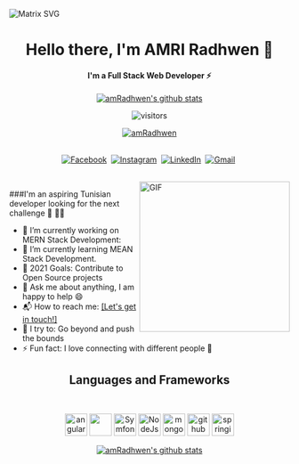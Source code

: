 ![Matrix SVG](https://data.whicdn.com/images/350989652/original.gif)
  <h1 align="center"><b>Hello there, I'm AMRI Radhwen 👋</b></h1>
</p>
<h4 align="center"><b>I'm a Full Stack Web Developer ⚡</b></h4>
<p align="center">
  <a href="https://github.com/amRadhwen">
    <img src="https://github-readme-stats.vercel.app/api?username=amRadhwen&count_private=true&hide_border=true&show_icons=true&theme=radical" alt="amRadhwen's github stats">
  </a>
</p>

<p align="center">
    <img align="center" alt="visitors" src="https://gpvc.arturio.dev/amRadhwen" />
</p>

  <p align="center"> <a href="https://github.com/ryo-ma/github-profile-trophy">
  <img src="https://hacked-github-stat-trophies.vercel.app/?username=amRadhwen&column=8&row=1&margin-w=15&margin-h=15&theme=radical" alt="amRadhwen" /></a> </p>

<p align="center">
<br>
<a href="https://www.facebook.com/lifeisbada/"><img src="https://img.shields.io/badge/facebook-%231877F2.svg?&style=for-the-badge&logo=facebook&logoColor=white" alt="Facebook" /></a>&nbsp;
<a href="https://www.instagram.com/am_radhwen/"><img src="https://img.shields.io/badge/instagram-%23E4405F.svg?&style=for-the-badge&logo=instagram&logoColor=white" alt="Instagram" /></a>&nbsp;
<a href="https://www.linkedin.com/in/radhwen-amri-9239b8209"><img src="https://img.shields.io/badge/linkedin-%230077B5.svg?&style=for-the-badge&logo=linkedin&logoColor=white" alt="LinkedIn" /></a>&nbsp;
<a href="mailto:radhweneamri9631@gmail.com?subject=Hi%20Radhwen"><img src="https://img.shields.io/badge/gmail-%23D14836.svg?&style=for-the-badge&logo=gmail&logoColor=white" alt="Gmail"/></a>&nbsp;
<!--<a href="https://kkvanonymous.github.io/"><img alt="Website" src="https://amradhwen.github.io/portfolio"></a>-->
</p>

<br>

<img align="right" height="270px" alt="GIF" src="https://i.pinimg.com/originals/e4/26/70/e426702edf874b181aced1e2fa5c6cde.gif" />

###I'm an aspiring Tunisian  developer looking for the next challenge  👋 👋😊

- 🔭 I’m currently working on MERN Stack Development:
- 🌱 I’m currently learning MEAN Stack Development.
- 🥅 2021 Goals: Contribute to Open Source projects
- 💬 Ask me about anything, I am happy to help :smile:
- 📬 How to reach me: <a href="https://www.linkedin.com/in/radhwen-amri-9239b8209">[Let's get in touch!]</a>
- 🧗 I try to: Go beyond and push the bounds
- ⚡ Fun fact: I love connecting with different people :raised_hands:

<h2 align="center">Languages and Frameworks</h2>
<br>

<p align="center">
  <img src="https://seeklogo.com/images/A/angular-logo-CF8B6B5B10-seeklogo.com.png" alt="angular" width="40" height="40"/>
    <img src="https://www.vectorlogo.zone/logos/reactjs/reactjs-icon.svg" width="40" height="40"/> 
  <img src="https://seeklogo.com/images/S/symfony-logo-AA34C8FC16-seeklogo.com.png" alt="Symfony" width="40" height="40"/>
  <img src="https://www.logolynx.com/images/logolynx/c5/c509c38cb89bcf556b2051222663f398.png" alt="NodeJs" width="40" height="40"/>
  <img src="https://www.vectorlogo.zone/logos/mongodb/mongodb-icon.svg" alt="mongo" width="40" height="40"/>

  
  <img src="https://www.vectorlogo.zone/logos/github/github-tile.svg" alt="github" width="40" height="40"/> 
    <img src="https://www.vectorlogo.zone/logos/springio/springio-icon.svg" alt="springio" width="40" height="40"/> 

 </p>

<p align="center">
   <a href="https://github.com/amRadhwen">
    <img src="https://github-readme-stats.vercel.app/api/top-langs/?username=amRadhwen&layout=compact&hide_border=true&show_icons=true&count_private=true&theme=radical" alt="amRadhwen's github stats">
  </a>
</p>

